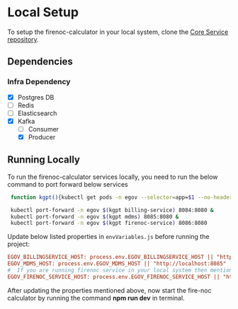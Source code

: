 # Local Setup

To setup the firenoc-calculator in your local system, clone the [Core Service repository](https://github.com/egovernments/core-services).

## Dependencies

### Infra Dependency

- [x] Postgres DB
- [ ] Redis
- [ ] Elasticsearch
- [x] Kafka
  - [ ] Consumer
  - [x] Producer

## Running Locally

To run the firenoc-calculator services locally, you need to run the below command to port forward below services

```bash
 function kgpt(){kubectl get pods -n egov --selector=app=$1 --no-headers=true | head -n1 | awk '{print $1}'}

 kubectl port-forward -n egov $(kgpt billing-service) 8084:8080 &
 kubectl port-forward -n egov $(kgpt mdms) 8085:8080 &
 kubectl port-forward -n egov $(kgpt firenoc-service) 8086:8080
``` 

Update below listed properties in `envVariables.js` before running the project:

```ini
EGOV_BILLINGSERVICE_HOST: process.env.EGOV_BILLINGSERVICE_HOST || "http://localhost:8084"
EGOV_MDMS_HOST: process.env.EGOV_MDMS_HOST || "http://localhost:8085"
#  If you are running firenoc service in your local system then mention server port of it
EGOV_FIRENOC_SERVICE_HOST: process.env.EGOV_FIRENOC_SERVICE_HOST || "http://localhost:8086",
```

After updating the properties mentioned above, now start the fire-noc calculator by running the command **npm run dev** in terminal.
